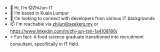 - 👋 Hi, I’m @ZhiJun-IT
- 👀 I’m based in Kuala Lumpur 
- 💞️ I’m looking to connect with developers from various IT backgrounds
- 📫 I'm reachable via zhijun@seekers.my or https://www.linkedin.com/in/zhi-jun-tan-1a4108166/
- ⚡ Fun fact: A food science graduate transitioned into recruitment consultant, specifically in IT field.

<!---
ZhiJun-IT/ZhiJun-IT is a ✨ special ✨ repository because its `README.md` (this file) appears on your GitHub profile.
You can click the Preview link to take a look at your changes.
--->
